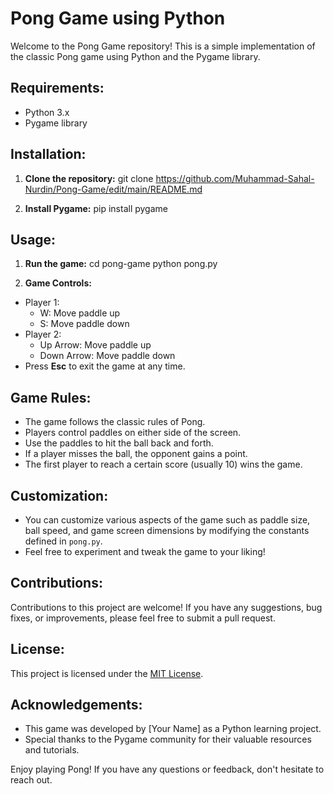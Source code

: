 # Pong Game using Python

Welcome to the Pong Game repository! This is a simple implementation of the classic Pong game using Python and the Pygame library.

## Requirements:
- Python 3.x
- Pygame library

## Installation:

1. **Clone the repository:**
git clone https://github.com/Muhammad-Sahal-Nurdin/Pong-Game/edit/main/README.md

2. **Install Pygame:**
pip install pygame

## Usage:

1. **Run the game:**
cd pong-game
python pong.py

2. **Game Controls:**
- Player 1:
  - W: Move paddle up
  - S: Move paddle down
- Player 2:
  - Up Arrow: Move paddle up
  - Down Arrow: Move paddle down
- Press **Esc** to exit the game at any time.

## Game Rules:
- The game follows the classic rules of Pong.
- Players control paddles on either side of the screen.
- Use the paddles to hit the ball back and forth.
- If a player misses the ball, the opponent gains a point.
- The first player to reach a certain score (usually 10) wins the game.

## Customization:
- You can customize various aspects of the game such as paddle size, ball speed, and game screen dimensions by modifying the constants defined in `pong.py`.
- Feel free to experiment and tweak the game to your liking!

## Contributions:
Contributions to this project are welcome! If you have any suggestions, bug fixes, or improvements, please feel free to submit a pull request.

## License:
This project is licensed under the [MIT License](LICENSE).

## Acknowledgements:
- This game was developed by [Your Name] as a Python learning project.
- Special thanks to the Pygame community for their valuable resources and tutorials.

Enjoy playing Pong! If you have any questions or feedback, don't hesitate to reach out.
